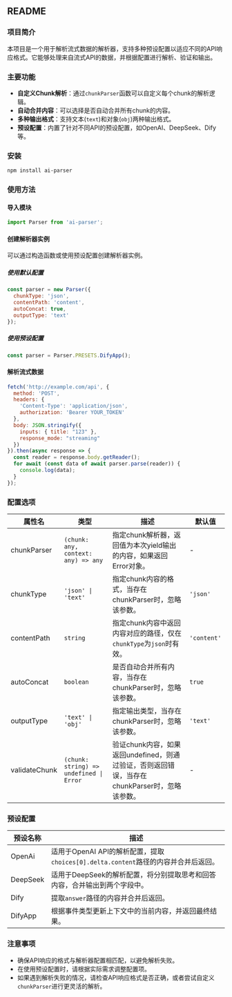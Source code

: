 ## README

### 项目简介

本项目是一个用于解析流式数据的解析器，支持多种预设配置以适应不同的API响应格式。它能够处理来自流式API的数据，并根据配置进行解析、验证和输出。

### 主要功能

- **自定义Chunk解析**：通过`chunkParser`函数可以自定义每个chunk的解析逻辑。
- **自动合并内容**：可以选择是否自动合并所有chunk的内容。
- **多种输出格式**：支持文本(`text`)和对象(`obj`)两种输出格式。
- **预设配置**：内置了针对不同API的预设配置，如OpenAI、DeepSeek、Dify等。

### 安装

```bash
npm install ai-parser
```


### 使用方法

#### 导入模块

```javascript
import Parser from 'ai-parser';
```


#### 创建解析器实例

可以通过构造函数或使用预设配置创建解析器实例。

##### 使用默认配置

```javascript
const parser = new Parser({
  chunkType: 'json',
  contentPath: 'content',
  autoConcat: true,
  outputType: 'text'
});
```


##### 使用预设配置

```javascript
const parser = Parser.PRESETS.DifyApp();
```


#### 解析流式数据

```javascript
fetch('http://example.com/api', {
  method: 'POST',
  headers: {
    'Content-Type': 'application/json',
    authorization: 'Bearer YOUR_TOKEN'
  },
  body: JSON.stringify({
    inputs: { title: "123" },
    response_mode: "streaming"
  })
}).then(async response => {
  const reader = response.body.getReader();
  for await (const data of await parser.parse(reader)) {
    console.log(data);
  }
});
```


### 配置选项

| 属性名       | 类型                  | 描述                                                                                       | 默认值     |
|------------|---------------------|----------------------------------------------------------------------------------------|---------|
| chunkParser | `(chunk: any, context: any) => any` | 指定chunk解析器，返回值为本次yield输出的内容，如果返回Error对象。                                             | -       |
| chunkType   | `'json' \| 'text'`      | 指定chunk内容的格式，当存在chunkParser时，忽略该参数。                                                   | `'json'` |
| contentPath | `string`               | 指定chunk内容中返回内容对应的路径，仅在`chunkType`为`json`时有效。                                            | `'content'` |
| autoConcat  | `boolean`              | 是否自动合并所有内容，当存在chunkParser时，忽略该参数。                                                    | `true`   |
| outputType  | `'text' \| 'obj'`      | 指定输出类型，当存在chunkParser时，忽略该参数。                                                             | `'text'` |
| validateChunk | `(chunk: string) => undefined \| Error` | 验证chunk内容，如果返回undefined，则通过验证，否则返回错误，当存在chunkParser时，忽略该参数。                     | -       |

### 预设配置

| 预设名称 | 描述                                                          |
|--------|-------------------------------------------------------------|
| OpenAi | 适用于OpenAI API的解析配置，提取`choices[0].delta.content`路径的内容并合并后返回。 |
| DeepSeek | 适用于DeepSeek的解析配置，将分别提取思考和回答内容，合并输出到两个字段中。                   |
| Dify | 提取`answer`路径的内容并合并后返回。                                      |
| DifyApp | 根据事件类型更新上下文中的当前内容，并返回最终结果。                                  |

### 注意事项

- 确保API响应的格式与解析器配置相匹配，以避免解析失败。
- 在使用预设配置时，请根据实际需求调整配置项。
- 如果遇到解析失败的情况，请检查API响应格式是否正确，或者尝试自定义`chunkParser`进行更灵活的解析。
